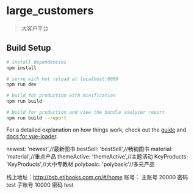# large_customers

> 大客户平台

## Build Setup

```bash
# install dependencies
npm install

# serve with hot reload at localhost:8080
npm run dev

# build for production with minification
npm run build

# build for production and view the bundle analyzer report
npm run build --report
```

For a detailed explanation on how things work, check out the [guide](http://vuejs-templates.github.io/webpack/) and [docs for vue-loader](http://vuejs.github.io/vue-loader).

  newest: 'newest',//最新图书
  bestSell: 'bestSell',//畅销图书
  material: 'material',//重点产品
  themeActive: 'themeActive',//主题活动
  KeyProducts: 'KeyProducts',//大中专教材
  polybasic: 'polybasic'//多元产品

线上地址：http://bsb.etjbooks.com.cn/#/home
账号： 主账号 20000 密码 test
      子账号 10000 密码 test
